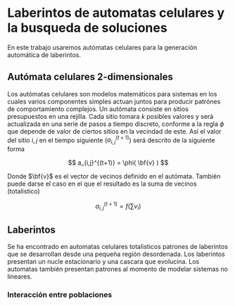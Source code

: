 # Laberintos de automatas celulares y la busqueda de soluciones

En este trabajo usaremos autómatas celulares para la generación automática de laberintos.

## Autómata celulares 2-dimensionales
Los autómatas celulares son modelos matemáticos para sistemas en los cuales varios componentes simples actuan juntos para producir patrónes de comportamiento complejos. 
Un autómata consiste en sitios presupuestos en una rejilla. Cada sitio tomara $k$ posibles valores y será actualizada en una serie de pasos a tiempo discreto, conforme a la regla $\phi$ que depende de valor de ciertos sitios en la vecindad de este. Así el valor del sitio $i,j$ en el tiempo siguiente ($a_{i,j}^{(t+1)}$) será descrito de la siguiente forma

$$ a_{i,j}^{(t+1)} = \phi( \bf{v} ) $$

Donde $\bf{v}$ es el vector de vecinos definido en el autómata. También puede darse el caso en el que el resultado es la suma de vecinos (totalistico)

$$ a_{i,j}^{(t+1)} = f( \sum v_i ) $$

## Laberintos
Se ha encontrado en automatas celulares totalisticos patrones de laberintos que se desarrollan desde una pequeña región desordenada. Los laberintos presentan un nucle estacionario y una cascara que evolucina. 
Los automatas también presentan patrones al momento de modelar sistemas no lineares.

### Interacción entre poblaciones
